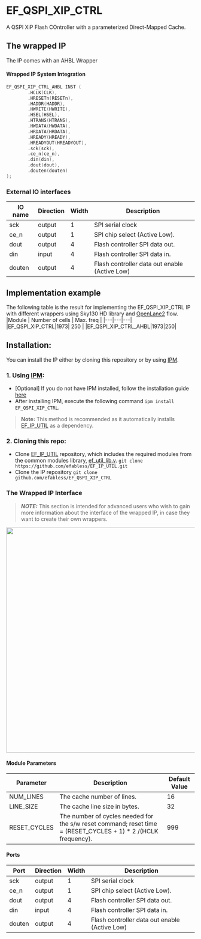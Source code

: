 # EF_QSPI_XIP_CTRL

A QSPI XiP Flash COntroller with a parameterized Direct-Mapped Cache.
## The wrapped IP


 The IP comes with an AHBL Wrapper

#### Wrapped IP System Integration

```verilog
EF_QSPI_XIP_CTRL_AHBL INST (
        .HCLK(CLK), 
        .HRESETn(RESETn), 
        .HADDR(HADDR), 
        .HWRITE(HWRITE), 
        .HSEL(HSEL), 
        .HTRANS(HTRANS), 
        .HWDATA(HWDATA),
        .HRDATA(HRDATA), 
        .HREADY(HREADY),
        .HREADYOUT(HREADYOUT),
        .sck(sck),
        .ce_n(ce_n),
        .din(din),
        .dout(dout),
        .douten(douten)
);
```
### External IO interfaces
|IO name|Direction|Width|Description|
|---|---|---|---|
|sck|output|1|SPI serial clock|
|ce_n|output|1|SPI chip select (Active Low).|
|dout|output|4|Flash controller SPI data out.|
|din|input|4|Flash controller SPI data in.|
|douten|output|4|Flash controller data out enable (Active Low)|

## Implementation example  

The following table is the result for implementing the EF_QSPI_XIP_CTRL IP with different wrappers using Sky130 HD library and [OpenLane2](https://github.com/efabless/openlane2) flow.
|Module | Number of cells | Max. freq |
|---|---|---|
|EF_QSPI_XIP_CTRL|1973| 250 |
|EF_QSPI_XIP_CTRL_AHBL|1973|250|

## Installation:
You can install the IP either by cloning this repository or by using [IPM](https://github.com/efabless/IPM).
### 1. Using [IPM](https://github.com/efabless/IPM):
- [Optional] If you do not have IPM installed, follow the installation guide [here](https://github.com/efabless/IPM/blob/main/README.md)
- After installing IPM, execute the following command ```ipm install EF_QSPI_XIP_CTRL```.
> **Note:** This method is recommended as it automatically installs [EF_IP_UTIL](https://github.com/efabless/EF_IP_UTIL.git) as a dependency.
### 2. Cloning this repo: 
- Clone [EF_IP_UTIL](https://github.com/efabless/EF_IP_UTIL.git) repository, which includes the required modules from the common modules library, [ef_util_lib.v](https://github.com/efabless/EF_IP_UTIL/blob/main/hdl/ef_util_lib.v).
```git clone https://github.com/efabless/EF_IP_UTIL.git```
- Clone the IP repository
```git clone github.com/efabless/EF_QSPI_XIP_CTRL```

### The Wrapped IP Interface 

>**_NOTE:_** This section is intended for advanced users who wish to gain more information about the interface of the wrapped IP, in case they want to create their own wrappers.

<img src="docs/_static/EF_QSPI_XIP_CTRL.svg" width="600"/>

#### Module Parameters 

|Parameter|Description|Default Value|
|---|---|---|
|NUM_LINES|The cache number of lines.|16|
|LINE_SIZE|The cache line size in bytes.|32|
|RESET_CYCLES|The number of cycles needed for the s/w reset command; reset time = (RESET_CYCLES + 1) * 2 /(HCLK frequency).|999|

#### Ports 

|Port|Direction|Width|Description|
|---|---|---|---|
|sck|output|1|SPI serial clock|
|ce_n|output|1|SPI chip select (Active Low).|
|dout|output|4|Flash controller SPI data out.|
|din|input|4|Flash controller SPI data in.|
|douten|output|4|Flash controller data out enable (Active Low)|
